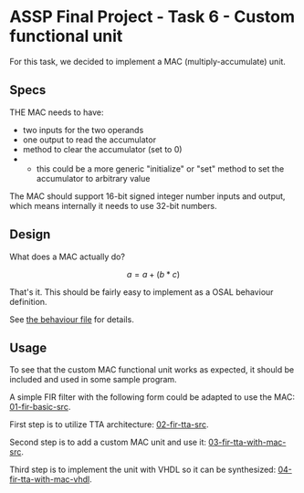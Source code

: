 # ASSP Final Project - Task 6 - Custom functional unit

For this task, we decided to implement a MAC (multiply-accumulate) unit.

## Specs
THE MAC needs to have:
- two inputs for the two operands
- one output to read the accumulator
- method to clear the accumulator (set to 0)
- - this could be a more generic "initialize" or "set" method to set the accumulator to arbitrary value

The MAC should support 16-bit signed integer number inputs and output, which means internally it needs to use 32-bit numbers.

## Design
What does a MAC actually do?
```math
a = a + ( b * c )
```

That's it. This should be fairly easy to implement as a OSAL behaviour definition.

See [the behaviour file](fir-tta-with-mac-src/mac.cc) for details.

## Usage
To see that the custom MAC functional unit works as expected, it should be included and used in some sample program.

A simple FIR filter with the following form could be adapted to use the MAC: [01-fir-basic-src](01-fir-basic-src/).

First step is to utilize TTA architecture: [02-fir-tta-src](02-fir-tta-src/).

Second step is to add a custom MAC unit and use it: [03-fir-tta-with-mac-src](03-fir-tta-with-mac-src/).

Third step is to implement the unit with VHDL so it can be synthesized: [04-fir-tta-with-mac-vhdl](04-fir-tta-with-mac-vhdl/).
